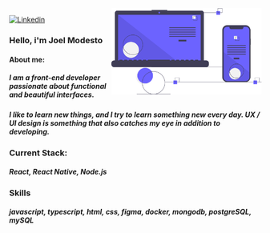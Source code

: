 <img align="right" src="https://github.com/joelmss93/joelmss93/blob/main/images/ilustration.svg" width="300">

[![Linkedin](https://img.shields.io/badge/-LinkedIn-blue?style=flat-square&logo=Linkedin&logoColor=white&link=https://www.linkedin.com/in/joel-modesto/)](https://www.linkedin.com/in/joel-modesto/)


### Hello, i'm Joel Modesto
####  About me:
#####     I am a front-end developer passionate about functional and beautiful interfaces.
#####     I like to learn new things, and I try to learn something new every day. UX / UI design is something that also catches my eye in addition to developing.
### Current Stack:
#####    React, React Native, Node.js
### Skills
#####    javascript, typescript, html, css, figma, docker, mongodb, postgreSQL, mySQL
